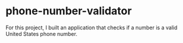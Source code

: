 # phone-number-validator
For this project, I built an application that checks if a number is a valid United States phone number.
